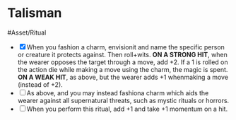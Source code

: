 # Talisman
#Asset/Ritual 

- <input type="checkbox" checked>When you fashion a charm, envisionit and name the specific person or creature it protects against. Then roll+wits. **ON A STRONG HIT**, when the wearer opposes the target through a move, add +2. If a 1 is rolled on the action die while making a move using the charm, the magic is spent. **ON A WEAK HIT**, as above, but the wearer adds +1 whenmaking a move (instead of +2).
- <input type="checkbox">As above, and you may instead fashiona charm which aids the wearer against all supernatural threats, such as mystic rituals or horrors.
- <input type="checkbox">When you perform this ritual, add +1 and take +1 momentum on a hit.

